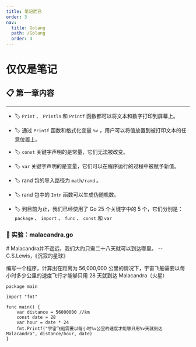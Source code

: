 ```yaml
---
title: 笔记而已
order: 3
nav:
  title: Golang
  path: /Golang
  order: 4
---
```


# 仅仅是笔记

## 📋 第一章内容

---

- 🏷 `Print` 、 `Println` 和 `Printf` 函数都可以将⽂本和数字打印到屏幕上。

- 🏷 通过 `Printf` 函数和格式化变量 `%v` ，⽤户可以将值放置到被打印⽂本的任意位置上。

- 🏷 `const` 关键字声明的是常量，它们⽆法被改变。

- 🏷 `var` 关键字声明的是变量，它们可以在程序运⾏的过程中被赋予新值。

- 🏷 rand 包的导⼊路径为 `math/rand` 。

- 🏷 rand 包中的 `Intn` 函数可以⽣成伪随机数。

- 🏷 到⽬前为⽌，我们已经使⽤了 Go 25 个关键字中的 5 个，它们分别是：`package` 、 `import` 、 `func` 、 `const` 和 `var`

### 🔨 实验：malacandra.go

<Alert type="info">
 # Malacandra并不遥远，我们大约只需二十八天就可以到达哪里。 --C.S.Lewis，《沉寂的星球》

编写一个程序，计算出在距离为 56,000,000 公里的情况下，宇宙飞船需要以每小时多少公里的速度飞行才能够只用 28 天就到达 Malacandra（火星）
</Alert>

```golang
package main

import "fmt"

func main() {
	var distance = 56000000 //km
	const date = 28
	var hour = date * 24
	fmt.Printf("宇宙飞船需要以每小时%v公里的速度才能够只用%v天就到达Malacandra", distance/hour, date)
}
```
